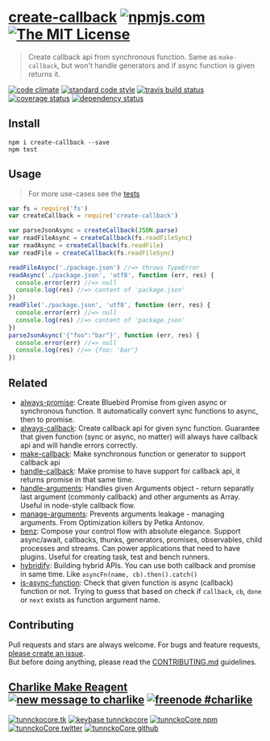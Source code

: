# [create-callback][author-www-url] [![npmjs.com][npmjs-img]][npmjs-url] [![The MIT License][license-img]][license-url] 

> Create callback api from synchronous function. Same as `make-callback`, but won't handle generators and if async function is given returns it.

[![code climate][codeclimate-img]][codeclimate-url] [![standard code style][standard-img]][standard-url] [![travis build status][travis-img]][travis-url] [![coverage status][coveralls-img]][coveralls-url] [![dependency status][david-img]][david-url]


## Install
```
npm i create-callback --save
npm test
```


## Usage
> For more use-cases see the [tests](./test.js)

```js
var fs = require('fs')
var createCallback = require('create-callback')

var parseJsonAsync = createCallback(JSON.parse)
var readFileAsync = createCallback(fs.readFileSync)
var readAsync = createCallback(fs.readFile)
var readFile = createCallback(fs.readFileSync)

readFileAsync('./package.json') //=> throws TypeError
readAsync('./package.json', 'utf8', function (err, res) {
  console.error(err) //=> null
  console.log(res) //=> content of 'package.json'
})
readFile('./package.json', 'utf8', function (err, res) {
  console.error(err) //=> null
  console.log(res) //=> content of 'package.json'
})
parseJsonAsync('{"foo":"bar"}', function (err, res) {
  console.error(err) //=> null
  console.log(res) //=> {foo: 'bar'}
})
```


## Related
- [always-promise](https://github.com/tunnckocore/always-promise): Create Bluebird Promise from given async or synchronous function. It automatically convert sync functions to async, then to promise.
- [always-callback](https://github.com/tunnckocore/always-callback): Create callback api for given sync function. Guarantee that given function (sync or async, no matter) will always have callback api and will handle errors correctly.
- [make-callback](https://github.com/tunnckocore/make-callback): Make synchronous function or generator to support callback api
- [handle-callback](https://github.com/hybridables/handle-callback): Make promise to have support for callback api, it returns promise in that same time.
- [handle-arguments](https://github.com/hybridables/handle-arguments): Handles given Arguments object - return separatly last argument (commonly callback) and other arguments as Array. Useful in node-style callback flow.
- [manage-arguments](https://github.com/tunnckocore/manage-arguments): Prevents arguments leakage - managing arguments. From Optimization killers by Petka Antonov.
- [benz](https://github.com/tunnckocore/benz): Compose your control flow with absolute elegance. Support async/await, callbacks, thunks, generators, promises, observables, child processes and streams. Can power applications that need to have plugins. Useful for creating task, test and bench runners.
- [hybridify](https://github.com/hybridables/hybridify): Building hybrid APIs. You can use both callback and promise in same time.  Like `asyncFn(name, cb).then().catch()`
- [is-async-function](https://github.com/tunnckocore/is-async-function): Check that given function is async (callback) function or not. Trying to guess that based on check if `callback`, `cb`, `done` or `next` exists as function argument name.


## Contributing
Pull requests and stars are always welcome. For bugs and feature requests, [please create an issue](https://github.com/tunnckoCore/create-callback/issues/new).  
But before doing anything, please read the [CONTRIBUTING.md](./CONTRIBUTING.md) guidelines.


## [Charlike Make Reagent](http://j.mp/1stW47C) [![new message to charlike][new-message-img]][new-message-url] [![freenode #charlike][freenode-img]][freenode-url]

[![tunnckocore.tk][author-www-img]][author-www-url] [![keybase tunnckocore][keybase-img]][keybase-url] [![tunnckoCore npm][author-npm-img]][author-npm-url] [![tunnckoCore twitter][author-twitter-img]][author-twitter-url] [![tunnckoCore github][author-github-img]][author-github-url]


[npmjs-url]: https://www.npmjs.com/package/create-callback
[npmjs-img]: https://img.shields.io/npm/v/create-callback.svg?label=create-callback

[license-url]: https://github.com/tunnckoCore/create-callback/blob/master/LICENSE.md
[license-img]: https://img.shields.io/badge/license-MIT-blue.svg


[codeclimate-url]: https://codeclimate.com/github/tunnckoCore/create-callback
[codeclimate-img]: https://img.shields.io/codeclimate/github/tunnckoCore/create-callback.svg

[travis-url]: https://travis-ci.org/tunnckoCore/create-callback
[travis-img]: https://img.shields.io/travis/tunnckoCore/create-callback.svg

[coveralls-url]: https://coveralls.io/r/tunnckoCore/create-callback
[coveralls-img]: https://img.shields.io/coveralls/tunnckoCore/create-callback.svg

[david-url]: https://david-dm.org/tunnckoCore/create-callback
[david-img]: https://img.shields.io/david/tunnckoCore/create-callback.svg

[standard-url]: https://github.com/feross/standard
[standard-img]: https://img.shields.io/badge/code%20style-standard-brightgreen.svg


[author-www-url]: http://www.tunnckocore.tk
[author-www-img]: https://img.shields.io/badge/www-tunnckocore.tk-fe7d37.svg

[keybase-url]: https://keybase.io/tunnckocore
[keybase-img]: https://img.shields.io/badge/keybase-tunnckocore-8a7967.svg

[author-npm-url]: https://www.npmjs.com/~tunnckocore
[author-npm-img]: https://img.shields.io/badge/npm-~tunnckocore-cb3837.svg

[author-twitter-url]: https://twitter.com/tunnckoCore
[author-twitter-img]: https://img.shields.io/badge/twitter-@tunnckoCore-55acee.svg

[author-github-url]: https://github.com/tunnckoCore
[author-github-img]: https://img.shields.io/badge/github-@tunnckoCore-4183c4.svg

[freenode-url]: http://webchat.freenode.net/?channels=charlike
[freenode-img]: https://img.shields.io/badge/freenode-%23charlike-5654a4.svg

[new-message-url]: https://github.com/tunnckoCore/messages
[new-message-img]: https://img.shields.io/badge/send%20me-message-green.svg

